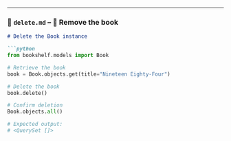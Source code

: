 
---

### 📄 `delete.md` – 🧹 Remove the book

```markdown
# Delete the Book instance

```python
from bookshelf.models import Book

# Retrieve the book
book = Book.objects.get(title="Nineteen Eighty-Four")

# Delete the book
book.delete()

# Confirm deletion
Book.objects.all()

# Expected output:
# <QuerySet []>

